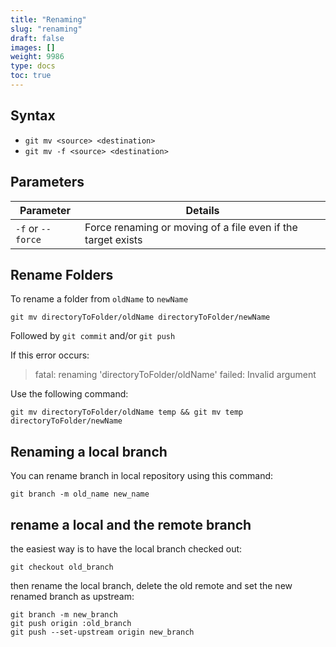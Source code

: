 ```yaml
---
title: "Renaming"
slug: "renaming"
draft: false
images: []
weight: 9986
type: docs
toc: true
---
```


## Syntax
- `git mv <source> <destination>`
- `git mv -f <source> <destination>`

## Parameters
| Parameter | Details |
|-----------|---------|
| `-f` or `--force` | Force renaming or moving of a file even if the target exists | 

## Rename Folders
To rename a folder from `oldName` to `newName`
    
    git mv directoryToFolder/oldName directoryToFolder/newName

Followed by `git commit` and/or `git push`

If this error occurs:

> fatal: renaming 'directoryToFolder/oldName' failed: Invalid argument

Use the following command:

    git mv directoryToFolder/oldName temp && git mv temp directoryToFolder/newName

## Renaming a local branch
You can rename branch in local repository using this command:

    git branch -m old_name new_name

## rename a local and the remote branch
the easiest way is to have the local branch checked out:

    git checkout old_branch

then rename the local branch, delete the old remote and set the new renamed branch as upstream:

    git branch -m new_branch
    git push origin :old_branch
    git push --set-upstream origin new_branch

